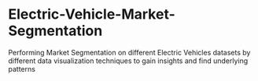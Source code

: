 # Electric-Vehicle-Market-Segmentation
Performing Market Segmentation on different Electric Vehicles datasets by different data visualization techniques to gain insights and find underlying patterns

